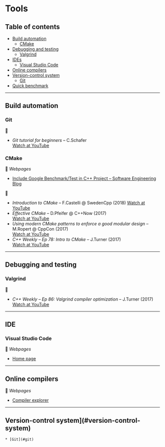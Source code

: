 # Tools

## Table of contents

* [Build automation](#build-automation)
	* [CMake](#cmake)
* [Debugging and testing](#debugging-and-testing)
	* [Valgrind](#valgrind)
* [IDEs](#ides)
	* [Visual Studio Code](#visual-studio-code)
* [Online compilers](#online-compilers)
* [Version-control system](#version-control-system)
	* [Git](#git)
* [Quick benchmark](http://quick-bench.com/)

---

## Build automation

### Git

:movie_camera:

* *Git tutorial for beginners* &ndash; C.Schafer\
[Watch at YouTube](https://www.youtube.com/playlist?list=PL-osiE80TeTuRUfjRe54Eea17-YfnOOAx)

### CMake

:link: *Webpages*

* [Include Google Benchmark/Test in C++ Project &ndash; Software Engineering Blog](https://felixmoessbauer.com/blog-reader/include-google-benchmark-test-in-c-project.html)

:movie_camera:

* *Introduction to CMake* &ndash; F.Castelli @ SwedenCpp (2018)
[Watch at YouTube](https://www.youtube.com/watch?v=jt3meXdP-QI)
* *Effective CMake* &ndash; D.Pfeifer @ C++Now (2017)\
[Watch at YouTube](https://www.youtube.com/watch?v=bsXLMQ6WgIk)
* *Using modern CMake patterns to enforce a good modular design* &ndash; M.Ropert @ CppCon (2017)\
[Watch at YouTube](https://www.youtube.com/watch?v=eC9-iRN2b04)
* *C++ Weekly &ndash; Ep 78: Intro to CMake* &ndash; J.Turner (2017)\
[Watch at YouTube](https://www.youtube.com/watch?v=HPMvU64RUTY)

---

## Debugging and testing

### Valgrind

:movie_camera:

* *C++ Weekly &ndash; Ep 86: Valgrind compiler optimization* &ndash; J.Turner (2017)\
[Watch at YouTube](https://www.youtube.com/watch?v=3l0BQs2ThTo)

---

## IDE

### Visual Studio Code

:link: *Webpages*

* [Home page](https://code.visualstudio.com/)

---

## Online compilers

:link: *Webpages*

* [Compiler explorer](https://godbolt.org/)

---

## Version-control system](#version-control-system)
	* [Git](#git)
